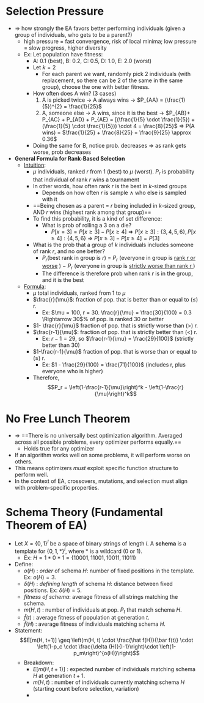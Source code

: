 # Selection Pressure
- $\Rightarrow$ how strongly the EA favors better performing individuals (given a group of individuals, who gets to be a parent?)
	- high pressure = fast convergence, risk of local minima; low pressure = slow progress, higher diversity
	- Ex: Let population have fitness: 
		- A: 0.1 (best), B: 0.2, C: 0.5, D: 1.0, E: 2.0 (worst)
		- Let $k = 2$ 
			- For each parent we want, randomly pick 2 individuals (with replacement, so there can be 2 of the same in the same group), choose the one with better fitness. 
		- How often does A win? (3 cases)
			1. A is picked twice $\rightarrow$ A always wins $\rightarrow$ $P_{AA} = (\frac{1}{5})^{2} = \frac{1}{25}$ 
			2. A, someone else $\rightarrow$ A wins, since it is the best $\rightarrow$ $P_{AB}+ P_{AC} + P_{AD} + P_{AE} = [(\frac{1}{5} \cdot \frac{1}{5}) + (\frac{1}{5} \cdot \frac{1}{5})) \cdot 4 = \frac{8}{25}$ 
			$\Rightarrow$ P(A wins) = $\frac{1}{25} + \frac{8}{25} = \frac{9}{25} \approx 0.36$ 
		- Doing the same for B, notice prob. decreases $\Rightarrow$ as rank gets worse, prob decreases
- **General Formula for Rank-Based Selection**
	- <u>Intuition</u>:
		- $\mu$ individuals, ranked $r$ from 1 (best) to $\mu$ (worst). $P_{r}$ is probability that individual of rank $r$ wins a tournament
		- In other words, how often rank $r$ is the best in $k$-sized groups
			- Depends on how often $r$ is sample $\wedge$ who else is sampled with it
		- ==Being chosen as a parent = _r_ being included in _k_-sized group, AND _r_ wins (highest rank among that group)== 
		- To find this probability, it is a kind of set difference:
			- What is prob of rolling a 3 on a die?
				- $P[x=3] = P[x\geq 3] - P[x \geq 4]$
					$\Rightarrow$ $P[x\geq 3]: \{3, 4, 5, 6 \}, P[x\geq 4]: \{4, 5, 6\}$ 
					$\Rightarrow$ $P[x \geq 3] - P[x \geq 4] = P[3]$
		- What is the prob that a group of $k$ individuals includes someone of rank $r$, and no one better?
			- $P_{r}$(best rank in group is $r$) = $P_r$ (everyone in group is <u>rank r or worse</u> ) $-$ $P_r$ (everyone in group is <u>strictly worse than rank r </u>) 
			- The difference is therefore prob when rank $r$ is in the group, and it is the best
	- <u>Formula</u>:
		- $\mu$ total individuals, ranked from 1 to $\mu$
		- $\frac{r}{\mu}$: fraction of pop. that is better than or equal to ($\leq$) r. 
			- Ex: $\mu = 100, r = 30. \frac{r}{\mu} = \frac{30}{100} = 0.3 \Rightarrow 30$% of pop. is ranked 30 or better
		- $1- \frac{r}{\mu}$ fraction of pop. that is strictly worse than ($>$) r.
		- $\frac{r-1}{\mu}$: fraction of pop. that is strictly better than (<) r. 
			- Ex: $r-1 = 29$, so $\frac{r-1}{\mu} = \frac{29}{100}$  (strictly better than 30)
		- $1-\frac{r-1}{\mu}$ fraction of pop. that is worse than or equal to ($\geq$) r. 
			- Ex: $1 - \frac{29}{100} = \frac{71}{100}$ (includes r, plus everyone who is higher)
		- Therefore,
$$P_r = \left(1-\frac{r-1}{\mu}\right)^k - \left(1-\frac{r}{\mu}\right)^k$$
# No Free Lunch Theorem
- $\Rightarrow$ ==There is no universally best optimization algorithm. Averaged across all possible problems, every optimizer performs equally.== 
	- Holds true for any optimizer
- If an algorithm works well on some problems, it will perform worse on others.
- This means optimizers *must* exploit specific function structure to perform well.
- In the context of EA, crossovers, mutations, and selection must align with problem-specific properties.

# Schema Theory (Fundamental Theorem of EA)
- Let $X = \{0, 1\}^l$ be a space of binary strings of length $l$. A **schema** is a template for $\{0, 1, *\}^l$, where $*$ is a wildcard ($0$ or $1$). 
	- Ex: $H = 1 * 0 * 1 = \{10001, 11001, 10011, 11011\}$
- Define:
	- $o(H)$ : *order* of schema $H$: number of fixed positions in the template. Ex: $o(H) = 3$.
	- $\delta(H)$ : *defining length* of schema $H$: distance between fixed positions. Ex: $\delta(H) = 5$. 
	- *fitness of schema*: average fitness of all strings matching the schema.
	- $m(H, t)$ : number of individuals at pop. $P_t$ that match schema $H$.
	- $\bar f(t)$ : average fitness of population at generation $t$. 
	- $\hat f(H)$ : average fitness of individuals matching schema $H$. 
- Statement:
$$E[m(H, t+1)] \geq \left(m(H, t) \cdot \frac{\hat f(H)}{\bar f(t)} \cdot \left(1-p_c \cdot \frac{\delta (H)}{l-1}\right)\cdot \left(1-p_m\right)^{o(H)}\right)$$
	- Breakdown:
		- $E[m(H,t+1)]$ : expected number of individuals matching schema $H$ at generation $t+1$. 
		- $m(H,t)$ : number of individuals currently matching schema $H$ (starting count before selection, variation)
		- 
















